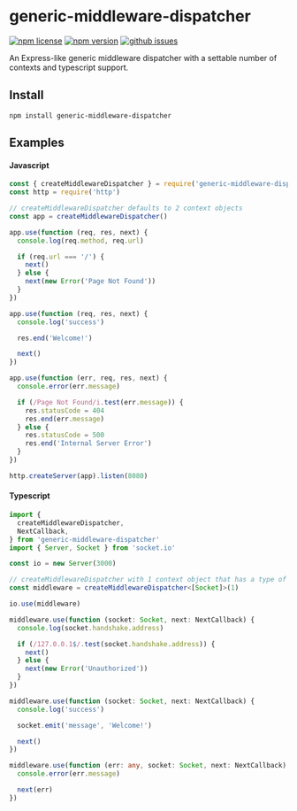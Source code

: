 # generic-middleware-dispatcher

[![npm license](https://img.shields.io/npm/l/generic-middleware-dispatcher)](https://www.npmjs.com/package/generic-middleware-dispatcher) [![npm version](https://img.shields.io/npm/v/generic-middleware-dispatcher)](https://www.npmjs.com/package/generic-middleware-dispatcher) [![github issues](https://img.shields.io/github/issues/mrfigg/generic-middleware-dispatcher)](https://github.com/mrfigg/generic-middleware-dispatcher/issues)

An Express-like generic middleware dispatcher with a settable number of contexts and typescript support.

## Install

`npm install generic-middleware-dispatcher`

## Examples

#### Javascript

```js
const { createMiddlewareDispatcher } = require('generic-middleware-dispatcher')
const http = require('http')

// createMiddlewareDispatcher defaults to 2 context objects
const app = createMiddlewareDispatcher()

app.use(function (req, res, next) {
  console.log(req.method, req.url)

  if (req.url === '/') {
    next()
  } else {
    next(new Error('Page Not Found'))
  }
})

app.use(function (req, res, next) {
  console.log('success')

  res.end('Welcome!')

  next()
})

app.use(function (err, req, res, next) {
  console.error(err.message)

  if (/Page Not Found/i.test(err.message)) {
    res.statusCode = 404
    res.end(err.message)
  } else {
    res.statusCode = 500
    res.end('Internal Server Error')
  }
})

http.createServer(app).listen(8080)
```

#### Typescript

```ts
import {
  createMiddlewareDispatcher,
  NextCallback,
} from 'generic-middleware-dispatcher'
import { Server, Socket } from 'socket.io'

const io = new Server(3000)

// createMiddlewareDispatcher with 1 context object that has a type of 'Socket'
const middleware = createMiddlewareDispatcher<[Socket]>(1)

io.use(middleware)

middleware.use(function (socket: Socket, next: NextCallback) {
  console.log(socket.handshake.address)

  if (/127.0.0.1$/.test(socket.handshake.address)) {
    next()
  } else {
    next(new Error('Unauthorized'))
  }
})

middleware.use(function (socket: Socket, next: NextCallback) {
  console.log('success')

  socket.emit('message', 'Welcome!')

  next()
})

middleware.use(function (err: any, socket: Socket, next: NextCallback) {
  console.error(err.message)

  next(err)
})
```
